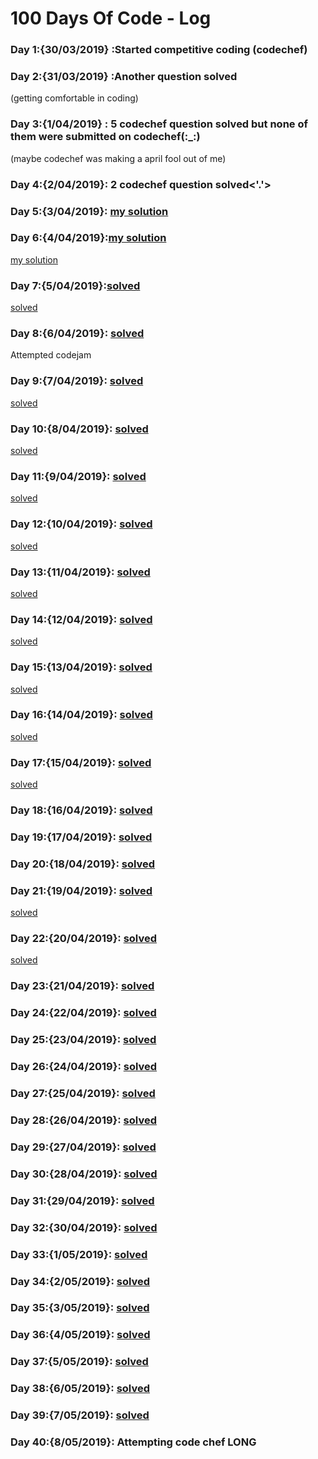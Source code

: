 # 100 Days Of Code - Log

### Day 1:{30/03/2019} :Started competitive coding (codechef)

### Day 2:{31/03/2019} :Another question solved
(getting comfortable in coding)

### Day 3:{1/04/2019} : 5 codechef question solved but none of them were submitted on codechef(:_:)
(maybe codechef was making a april fool out of me)

### Day 4:{2/04/2019}: 2 codechef question solved<'.'>

### Day 5:{3/04/2019}: [ my solution ](https://github.com/SHANKS1011/Codechef-solutions/blob/master/First%20and%20Last)

### Day 6:{4/04/2019}:[my solution](https://github.com/SHANKS1011/Codechef-solutions/blob/master/2%20nos)
[my solution](https://github.com/SHANKS1011/Codechef-solutions/blob/master/Valid%20Triangle)

### Day 7:{5/04/2019}:[solved](https://github.com/SHANKS1011/Codechef-solutions/blob/master/servant)
[solved](https://github.com/SHANKS1011/Codechef-solutions/blob/master/Reactangle)

### Day 8:{6/04/2019}: [solved](https://github.com/SHANKS1011/Codechef-solutions/blob/master/PLAYPIAN)
Attempted codejam

### Day 9:{7/04/2019}: [solved](https://github.com/SHANKS1011/Codechef-solutions/blob/master/DIFFSUM)
[solved](https://github.com/SHANKS1011/Codechef-solutions/blob/master/FLOW010)

### Day 10:{8/04/2019}: [solved](https://github.com/SHANKS1011/Codechef-solutions/blob/master/ATM%20Machine)
[solved](https://github.com/SHANKS1011/Codechef-solutions/blob/master/VOWELTB)

### Day 11:{9/04/2019}: [solved](https://github.com/SHANKS1011/Codechef-solutions/blob/master/NOTINCOM)
[solved](https://github.com/SHANKS1011/Codechef-solutions/blob/master/Mahasena)

### Day 12:{10/04/2019}: [solved](https://github.com/SHANKS1011/Codechef-solutions/blob/master/Average%20Number)
[solved](https://github.com/SHANKS1011/Codechef-solutions/blob/master/Gross%20Salary)

### Day 13:{11/04/2019}: [solved](https://github.com/SHANKS1011/Codechef-solutions/blob/master/The%20Block%20Game)
[solved](https://github.com/SHANKS1011/Codechef-solutions/blob/master/Sum%20of%20Digits)

### Day 14:{12/04/2019}: [solved](https://github.com/SHANKS1011/Codechef-solutions/blob/master/ATM)
[solved](https://github.com/SHANKS1011/Codechef-solutions/blob/master/Reverse%20The%20Number)

### Day 15:{13/04/2019}: [solved](https://github.com/SHANKS1011/Codechef-solutions/blob/master/Chef%20and%20Difficult%20Contests)
[solved](https://github.com/SHANKS1011/Codechef-solutions/blob/master/Chef%20and%20Friends)

### Day 16:{14/04/2019}: [solved](https://github.com/SHANKS1011/Codechef-solutions/blob/master/Smallest%20Numbers%20of%20Notes)
[solved](https://github.com/SHANKS1011/Codechef-solutions/blob/master/Program%20Your%20Own%20CALCULATOR)

### Day 17:{15/04/2019}: [solved](https://github.com/SHANKS1011/Codechef-solutions/blob/master/Whats%20in%20the%20Name)
[solved](https://github.com/SHANKS1011/Codechef-solutions/blob/master/Uniform%20Strings)

### Day 18:{16/04/2019}: [solved](https://github.com/SHANKS1011/Codechef-solutions/blob/master/Chef%20and%20Cook-Off)

### Day 19:{17/04/2019}: [solved](https://github.com/SHANKS1011/Codechef-solutions/blob/master/Small%20factorials)

### Day 20:{18/04/2019}: [solved](https://github.com/SHANKS1011/Codechef-solutions/blob/master/Second%20Largest)

### Day 21:{19/04/2019}: [solved](https://github.com/SHANKS1011/Codechef-solutions/blob/master/Turbo%20Sort)
[solved](https://github.com/SHANKS1011/Codechef-solutions/blob/master/From%20heaven%20to%20earth)

### Day 22:{20/04/2019}: [solved](https://github.com/SHANKS1011/Codechef-solutions/blob/master/Find%20the%20Maximum%20Value)
[solved](https://github.com/SHANKS1011/Codechef-solutions/blob/master/Life%2C%20the%20Universe%2C%20and%20Everything)

### Day 23:{21/04/2019}: [solved](https://github.com/SHANKS1011/Codechef-solutions/blob/master/Minimum%20Deletions)

### Day 24:{22/04/2019}: [solved](https://github.com/SHANKS1011/Codechef-solutions/blob/master/Find%20Remainder)

### Day 25:{23/04/2019}: [solved](https://github.com/SHANKS1011/Codechef-solutions/blob/master/Enormous%20Input%20Test)

### Day 26:{24/04/2019}: [solved](https://github.com/SHANKS1011/Codechef-solutions/blob/master/Finding%20Square%20Roots)

### Day 27:{25/04/2019}: [solved](https://github.com/SHANKS1011/Codechef-solutions/blob/master/Total%20Expenses)

### Day 28:{26/04/2019}: [solved](https://github.com/SHANKS1011/Codechef-solutions/blob/master/Small%20Factorial)

### Day 29:{27/04/2019}: [solved](https://github.com/SHANKS1011/Codechef-solutions/blob/master/Tanu%20and%20Head-bob)

### Day 30:{28/04/2019}: [solved](https://github.com/SHANKS1011/Codechef-solutions/blob/master/Chef%20and%20Fruits)

### Day 31:{29/04/2019}: [solved](https://github.com/SHANKS1011/Codechef-solutions/blob/master/Judging%20Delay)

### Day 32:{30/04/2019}: [solved](https://github.com/SHANKS1011/Codechef-solutions/blob/master/Testing%20Robot%20Submission)

### Day 33:{1/05/2019}: [solved](https://github.com/SHANKS1011/Codechef-solutions/blob/master/Processing%20a%20string)

### Day 34:{2/05/2019}: [solved](https://github.com/SHANKS1011/Codechef-solutions/blob/master/Chef%20And%20Operators)

### Day 35:{3/05/2019}: [solved](https://github.com/SHANKS1011/Codechef-solutions/blob/master/Chef%20and%20Interactive%20Contests)

### Day 36:{4/05/2019}: [solved](https://github.com/SHANKS1011/Codechef-solutions/blob/master/Candy%20Love)

### Day 37:{5/05/2019}: [solved](https://github.com/SHANKS1011/Codechef-solutions/blob/master/Puppy%20and%20Sum%20Submission)

### Day 38:{6/05/2019}: [solved](https://github.com/SHANKS1011/Codechef-solutions/blob/master/Find%20Remainder)

### Day 39:{7/05/2019}: [solved](https://github.com/SHANKS1011/Codechef-solutions/blob/master/Making%20a%20Meal)

### Day 40:{8/05/2019}: Attempting code chef LONG
